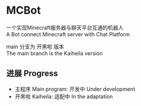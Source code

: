 # MCBot  
一个实现Minecraft服务器与聊天平台互通的机器人  
A Bot connect Minecraft server with Chat Platform

main 分支为 开黑啦 版本  
The main branch is the Kaiheila version  

## 进展 Progress
 - 主程序 Main program: 开发中 Under development
 - 开黑啦 Kaiheila: 适配中 In the adaptation